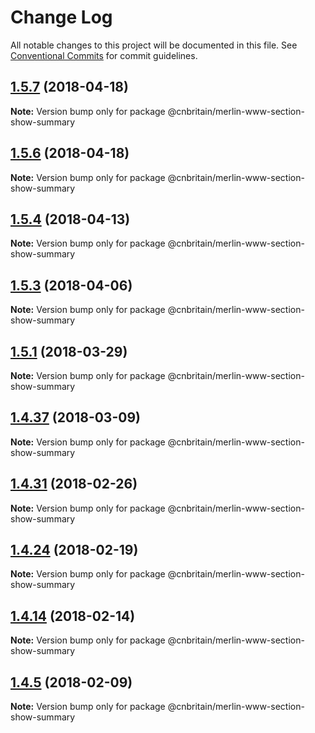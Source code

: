 # Change Log

All notable changes to this project will be documented in this file.
See [Conventional Commits](https://conventionalcommits.org) for commit guidelines.

<a name="1.5.7"></a>
## [1.5.7](https://github.com/cnduk/merlin-www-components/compare/@cnbritain/merlin-www-section-show-summary@1.5.6...@cnbritain/merlin-www-section-show-summary@1.5.7) (2018-04-18)




**Note:** Version bump only for package @cnbritain/merlin-www-section-show-summary

<a name="1.5.6"></a>
## [1.5.6](https://github.com/cnduk/merlin-www-components/compare/@cnbritain/merlin-www-section-show-summary@1.5.5...@cnbritain/merlin-www-section-show-summary@1.5.6) (2018-04-18)




**Note:** Version bump only for package @cnbritain/merlin-www-section-show-summary

<a name="1.5.4"></a>
## [1.5.4](https://github.com/cnduk/merlin-www-components/compare/@cnbritain/merlin-www-section-show-summary@1.5.3...@cnbritain/merlin-www-section-show-summary@1.5.4) (2018-04-13)




**Note:** Version bump only for package @cnbritain/merlin-www-section-show-summary

<a name="1.5.3"></a>
## [1.5.3](https://github.com/cnduk/merlin-www-components/compare/@cnbritain/merlin-www-section-show-summary@1.5.2...@cnbritain/merlin-www-section-show-summary@1.5.3) (2018-04-06)




**Note:** Version bump only for package @cnbritain/merlin-www-section-show-summary

<a name="1.5.1"></a>
## [1.5.1](https://github.com/cnduk/merlin-www-components/compare/@cnbritain/merlin-www-section-show-summary@1.5.0...@cnbritain/merlin-www-section-show-summary@1.5.1) (2018-03-29)




**Note:** Version bump only for package @cnbritain/merlin-www-section-show-summary

<a name="1.4.37"></a>
## [1.4.37](https://github.com/cnduk/merlin-www-components/compare/@cnbritain/merlin-www-section-show-summary@1.4.36...@cnbritain/merlin-www-section-show-summary@1.4.37) (2018-03-09)




**Note:** Version bump only for package @cnbritain/merlin-www-section-show-summary

<a name="1.4.31"></a>
## [1.4.31](https://github.com/cnduk/merlin-www-components/compare/@cnbritain/merlin-www-section-show-summary@1.4.30...@cnbritain/merlin-www-section-show-summary@1.4.31) (2018-02-26)




**Note:** Version bump only for package @cnbritain/merlin-www-section-show-summary

<a name="1.4.24"></a>
## [1.4.24](https://github.com/cnduk/merlin-www-components/compare/@cnbritain/merlin-www-section-show-summary@1.4.23...@cnbritain/merlin-www-section-show-summary@1.4.24) (2018-02-19)




**Note:** Version bump only for package @cnbritain/merlin-www-section-show-summary

<a name="1.4.14"></a>
## [1.4.14](https://github.com/cnduk/merlin-www-components/compare/@cnbritain/merlin-www-section-show-summary@1.4.13...@cnbritain/merlin-www-section-show-summary@1.4.14) (2018-02-14)




**Note:** Version bump only for package @cnbritain/merlin-www-section-show-summary

<a name="1.4.5"></a>
## [1.4.5](https://github.com/cnduk/merlin-www-components/compare/@cnbritain/merlin-www-section-show-summary@1.4.4...@cnbritain/merlin-www-section-show-summary@1.4.5) (2018-02-09)




**Note:** Version bump only for package @cnbritain/merlin-www-section-show-summary
